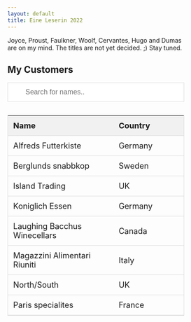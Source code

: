 ```yaml
---
layout: default
title: Eine Leserin 2022
---
```


Joyce, Proust, Faulkner, Woolf, Cervantes, Hugo and Dumas are on my mind.
The titles are not yet decided. ;)
Stay tuned.

<style>
* {
  box-sizing: border-box;
}

#myInput {
  background-image: url('/css/searchicon.png');
  background-position: 10px 10px;
  background-repeat: no-repeat;
  width: 100%;
  font-size: 16px;
  padding: 12px 20px 12px 40px;
  border: 1px solid #ddd;
  margin-bottom: 12px;
}

#myTable {
  border-collapse: collapse;
  width: 100%;
  border: 1px solid #ddd;
  font-size: 18px;
}

#myTable th, #myTable td {
  text-align: left;
  padding: 12px;
}

#myTable tr {
  border-bottom: 1px solid #ddd;
}

#myTable tr.header, #myTable tr:hover {
  background-color: #f1f1f1;
}
</style>
</head>
<body>

<h2>My Customers</h2>

<input type="text" id="myInput" onkeyup="myFunction()" placeholder="Search for names.." title="Type in a name">

<table id="myTable">
  <tr class="header">
    <th style="width:60%;">Name</th>
    <th style="width:40%;">Country</th>
  </tr>
  <tr>
    <td>Alfreds Futterkiste</td>
    <td>Germany</td>
  </tr>
  <tr>
    <td>Berglunds snabbkop</td>
    <td>Sweden</td>
  </tr>
  <tr>
    <td>Island Trading</td>
    <td>UK</td>
  </tr>
  <tr>
    <td>Koniglich Essen</td>
    <td>Germany</td>
  </tr>
  <tr>
    <td>Laughing Bacchus Winecellars</td>
    <td>Canada</td>
  </tr>
  <tr>
    <td>Magazzini Alimentari Riuniti</td>
    <td>Italy</td>
  </tr>
  <tr>
    <td>North/South</td>
    <td>UK</td>
  </tr>
  <tr>
    <td>Paris specialites</td>
    <td>France</td>
  </tr>
</table>

<script>
function myFunction() {
  var input, filter, table, tr, td, i, txtValue;
  input = document.getElementById("myInput");
  filter = input.value.toUpperCase();
  table = document.getElementById("myTable");
  tr = table.getElementsByTagName("tr");
  for (i = 0; i < tr.length; i++) {
    td = tr[i].getElementsByTagName("td")[0];
    if (td) {
      txtValue = td.textContent || td.innerText;
      if (txtValue.toUpperCase().indexOf(filter) > -1) {
        tr[i].style.display = "";
      } else {
        tr[i].style.display = "none";
      }
    }       
  }
}
</script>




<!--After all, philosophy is the preparation for death. ;) Can you avoid death?-->

<!--
<a target="_blank" href="#">
  <img class=".books-image" src="https://banashri.github.io/images/proust-1.jpg" alt="Du côté de chez Swann" style="width:150px">
</a>
<a target="_blank" href="#">
  <img class=".books-image" src="https://banashri.github.io/images/proust-2.jpg" alt="À l'ombre des jeunes filles en fleurs" style="width:150px">
</a>
<a target="_blank" href="#">
  <img class=".books-image" src="https://banashri.github.io/images/proust-3.jpg" alt="Le Côté de Guermantes" style="width:150px">
</a>
<a target="_blank" href="#">
  <img class=".books-image" src="https://banashri.github.io/images/proust-4.jpg" alt="Sodome et Gomorrhe" style="width:150px">
</a>
<a target="_blank" href="#">
  <img class=".books-image" src="https://banashri.github.io/images/proust-5.jpg" alt="La Prisonnière" style="width:150px">
</a>
<a target="_blank" href="#">
  <img class=".books-image" src="https://banashri.github.io/images/proust-6.jpg" alt="La Fugitive + Le Temps retrouvé" style="width:150px">
</a>

<a target="_blank" href="#">
  <img class=".books-image" src="https://banashri.github.io/images/master-margarita.jpg" alt="The Master and Margarita" style="width:150px">
</a>
<a target="_blank" href="#">
  <img class=".books-image" src="https://banashri.github.io/images/one-day.jpg" alt="One Day in the Life of Ivan Denisovich" style="width:150px">
</a>
<a target="_blank" href="#">
  <img class=".books-image" src="https://banashri.github.io/images/gentry.jpg" alt="Home of the Gentry" style="width:150px">
</a>
<a target="_blank" href="#">
  <img class=".books-image" src="https://banashri.github.io/images/life-fate.jpg" alt="Life and Fate" style="width:150px">
</a>
<a target="_blank" href="#">
  <img class=".books-image" src="https://banashri.github.io/images/first-circle.jpg" alt="In the First Circle" style="width:150px">
</a>
<a target="_blank" href="https://www.amazon.de/-/en/Miguel-Cervantes/dp/0241347769/ref=sr_1_8?crid=BA1B2K5TD6J6&keywords=don+quixote+englisch&qid=1638825016&sprefix=don+quixo%2Caps%2C191&sr=8-8">
  <img class=".books-image" src="https://banashri.github.io/images/don.jpg" alt="Don Quixote" style="width:150px">
</a>
-->
